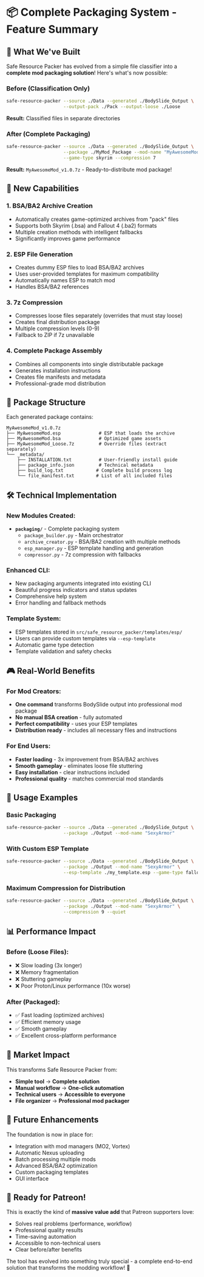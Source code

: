 # 📦 Complete Packaging System - Feature Summary

## 🚀 What We've Built

Safe Resource Packer has evolved from a simple file classifier into a **complete mod packaging solution**! Here's what's now possible:

### Before (Classification Only)

```bash
safe-resource-packer --source ./Data --generated ./BodySlide_Output \
                     --output-pack ./Pack --output-loose ./Loose
```

**Result:** Classified files in separate directories

### After (Complete Packaging)

```bash
safe-resource-packer --source ./Data --generated ./BodySlide_Output \
                     --package ./MyMod_Package --mod-name "MyAwesomeMod" \
                     --game-type skyrim --compression 7
```

**Result:** `MyAwesomeMod_v1.0.7z` - Ready-to-distribute mod package!

## 🎯 New Capabilities

### 1. **BSA/BA2 Archive Creation**

-   Automatically creates game-optimized archives from "pack" files
-   Supports both Skyrim (.bsa) and Fallout 4 (.ba2) formats
-   Multiple creation methods with intelligent fallbacks
-   Significantly improves game performance

### 2. **ESP File Generation**

-   Creates dummy ESP files to load BSA/BA2 archives
-   Uses user-provided templates for maximum compatibility
-   Automatically names ESP to match mod
-   Handles BSA/BA2 references

### 3. **7z Compression**

-   Compresses loose files separately (overrides that must stay loose)
-   Creates final distribution package
-   Multiple compression levels (0-9)
-   Fallback to ZIP if 7z unavailable

### 4. **Complete Package Assembly**

-   Combines all components into single distributable package
-   Generates installation instructions
-   Creates file manifests and metadata
-   Professional-grade mod distribution

## 📁 Package Structure

Each generated package contains:

```
MyAwesomeMod_v1.0.7z
├── MyAwesomeMod.esp              # ESP that loads the archive
├── MyAwesomeMod.bsa              # Optimized game assets
├── MyAwesomeMod_Loose.7z         # Override files (extract separately)
└── _metadata/
    ├── INSTALLATION.txt          # User-friendly install guide
    ├── package_info.json         # Technical metadata
    ├── build_log.txt            # Complete build process log
    └── file_manifest.txt        # List of all included files
```

## 🛠️ Technical Implementation

### New Modules Created:

-   **`packaging/`** - Complete packaging system
    -   `package_builder.py` - Main orchestrator
    -   `archive_creator.py` - BSA/BA2 creation with multiple methods
    -   `esp_manager.py` - ESP template handling and generation
    -   `compressor.py` - 7z compression with fallbacks

### Enhanced CLI:

-   New packaging arguments integrated into existing CLI
-   Beautiful progress indicators and status updates
-   Comprehensive help system
-   Error handling and fallback methods

### Template System:

-   ESP templates stored in `src/safe_resource_packer/templates/esp/`
-   Users can provide custom templates via `--esp-template`
-   Automatic game type detection
-   Template validation and safety checks

## 🎮 Real-World Benefits

### For Mod Creators:

-   **One command** transforms BodySlide output into professional mod package
-   **No manual BSA creation** - fully automated
-   **Perfect compatibility** - uses your ESP templates
-   **Distribution ready** - includes all necessary files and instructions

### For End Users:

-   **Faster loading** - 3x improvement from BSA/BA2 archives
-   **Smooth gameplay** - eliminates loose file stuttering
-   **Easy installation** - clear instructions included
-   **Professional quality** - matches commercial mod standards

## 🔧 Usage Examples

### Basic Packaging

```bash
safe-resource-packer --source ./Data --generated ./BodySlide_Output \
                     --package ./Output --mod-name "SexyArmor"
```

### With Custom ESP Template

```bash
safe-resource-packer --source ./Data --generated ./BodySlide_Output \
                     --package ./Output --mod-name "SexyArmor" \
                     --esp-template ./my_template.esp --game-type fallout4
```

### Maximum Compression for Distribution

```bash
safe-resource-packer --source ./Data --generated ./BodySlide_Output \
                     --package ./Output --mod-name "SexyArmor" \
                     --compression 9 --quiet
```

## 📊 Performance Impact

### Before (Loose Files):

-   ❌ Slow loading (3x longer)
-   ❌ Memory fragmentation
-   ❌ Stuttering gameplay
-   ❌ Poor Proton/Linux performance (10x worse)

### After (Packaged):

-   ✅ Fast loading (optimized archives)
-   ✅ Efficient memory usage
-   ✅ Smooth gameplay
-   ✅ Excellent cross-platform performance

## 🎯 Market Impact

This transforms Safe Resource Packer from:

-   **Simple tool** → **Complete solution**
-   **Manual workflow** → **One-click automation**
-   **Technical users** → **Accessible to everyone**
-   **File organizer** → **Professional mod packager**

## 🔮 Future Enhancements

The foundation is now in place for:

-   Integration with mod managers (MO2, Vortex)
-   Automatic Nexus uploading
-   Batch processing multiple mods
-   Advanced BSA/BA2 optimization
-   Custom packaging templates
-   GUI interface

## 🎉 Ready for Patreon!

This is exactly the kind of **massive value add** that Patreon supporters love:

-   Solves real problems (performance, workflow)
-   Professional quality results
-   Time-saving automation
-   Accessible to non-technical users
-   Clear before/after benefits

The tool has evolved into something truly special - a complete end-to-end solution that transforms the modding workflow! 🚀
